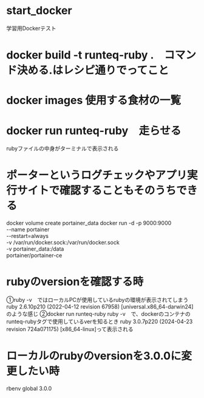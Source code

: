 # start_docker
学習用Dockerテスト

# docker build -t runteq-ruby .　コマンド決める.はレシピ通りでってこと
# docker images 使用する食材の一覧
# docker run runteq-ruby　走らせる
rubyファイルの中身がターミナルで表示される

# ポーターというログチェックやアプリ実行サイトで確認することもそのうちできる
docker volume create portainer_data
docker run -d -p 9000:9000 \
  --name portainer \
  --restart=always \
  -v /var/run/docker.sock:/var/run/docker.sock \
  -v portainer_data:/data \
  portainer/portainer-ce

# rubyのversionを確認する時
①ruby -v　ではローカルPCが使用しているrubyの環境が表示されてしまう
ruby 2.6.10p210 (2022-04-12 revision 67958) [universal.x86_64-darwin24]のような感じ
②docker run runteq-ruby ruby -v　で、dockerのコンテナのrunteq-rubyタグで使用しているverを知るとき
ruby 3.0.7p220 (2024-04-23 revision 724a071175) [x86_64-linux]って表示される

# ローカルのrubyのversionを3.0.0に変更したい時
rbenv global 3.0.0